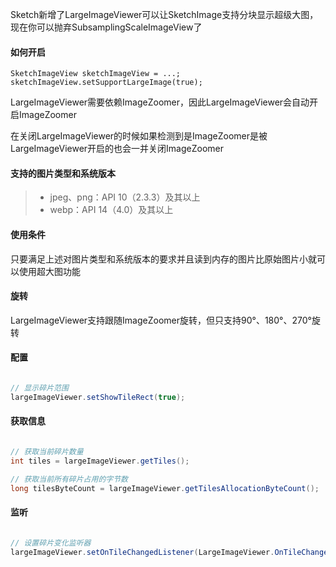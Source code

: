 Sketch新增了LargeImageViewer可以让SketchImage支持分块显示超级大图，现在你可以抛弃SubsamplingScaleImageView了

#### 如何开启

```
SketchImageView sketchImageView = ...;
sketchImageView.setSupportLargeImage(true);
```

LargeImageViewer需要依赖ImageZoomer，因此LargeImageViewer会自动开启ImageZoomer

在关闭LargeImageViewer的时候如果检测到是ImageZoomer是被LargeImageViewer开启的也会一并关闭ImageZoomer

#### 支持的图片类型和系统版本
>* jpeg、png：API 10（2.3.3）及其以上
>* webp：API 14（4.0）及其以上

#### 使用条件

只要满足上述对图片类型和系统版本的要求并且读到内存的图片比原始图片小就可以使用超大图功能

#### 旋转

LargeImageViewer支持跟随ImageZoomer旋转，但只支持90°、180°、270°旋转

#### 配置

```java

// 显示碎片范围
largeImageViewer.setShowTileRect(true);
```

#### 获取信息

```java

// 获取当前碎片数量
int tiles = largeImageViewer.getTiles();

// 获取当前所有碎片占用的字节数
long tilesByteCount = largeImageViewer.getTilesAllocationByteCount();
```

#### 监听

```java

// 设置碎片变化监听器
largeImageViewer.setOnTileChangedListener(LargeImageViewer.OnTileChangedListener)
```
